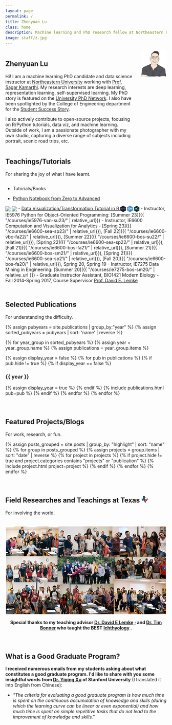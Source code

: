 ```yaml
---
layout: page
permalink: /
title: Zhenyuan Lu
class: home
description: Machine learning and PhD research fellow at Northeastern University. Using background and experience working in Biomedical sciences and data science fields over the last 10 years. I weave healthcare and machine learning concepts together.
image: staff/z.jpg
---
```


<div class="columns" markdown="1">
<div class="intro" markdown="1">

## Zhenyuan Lu

Hi! I am a machine learning PhD candidate and data science instructor at [Northeastern University](https://www.northeastern.edu/) working with [Prof. Sagar Kamarthi](https://coe.northeastern.edu/people/kamarthi-sagar/). My research interests are deep learning, representation learning, self-supervised learning. My PhD story is featured on the [University PhD Network](https://phd.northeastern.edu/profile/zhenyuan-lu/). I also have been spotlighted by the College of Engineering department for the [Student Success Story](https://coe.northeastern.edu/news/ready-for-the-high-demand-field-of-data-analytics/).

I also actively contribute to open-source projects, focusing on R/Python tutorials, data viz, and machine learning. Outside of work, I am a passionate photographer with my own studio, capturing a diverse range of subjects including portrait, scenic road trips, etc.

<!-- In order to prepare graduate students for their work on research projects, and future careers, I also develop and instruct graduate-level courses in [IE7275 data mining]({{ "/courses/ie7275-bos-sm20/" | relative_url }}) and [IE6600 Computation and Visualization for Analytics]({{ "/courses/ie6600-bos-fa20/" | relative_url }}). -->
<!-- Research interests: Deep Learning, Representation Learning, Physiological Signals. -->

<!-- Using background and experience working in Biomedical sciences and data science fields over the last 10 years. I weave healthcare and machine learning concepts together. Prior to NEU, I worked as a research scientist with biotech and personal care companies and helped holds patents on disease diagnosis and healthcare inventions funded by the government and institutions.

I also actively contribute to open-source projects, focusing on R/Python tutorials, data viz, and machine learning. Outside of work, I am a passionate photographer with my own studio, capturing a diverse range of subjects including portrait, scenic road trips, etc. -->

<p>
<span class="social-buttons">
  <span class="item">
    <a href="https://github.com/zhenyuanlu" target="_blank">
      <i class="fab fa-github"></i>
    </a>
    <a href="https://www.linkedin.com/in/zhenyuanlu/" target="_blank">
      <i class="fab fa-linkedin-in"></i>
    </a>
    <a href="mailto:{{ site.email }}" target="_blank">
      <i class="fas fa-envelope"></i>
    </a>
    <a href="https://twitter.com/zyl_zhen" target="_blank">
      <i class="fab fa-twitter"></i>
    </a>
  </span>
</span>

<!--
<span style="float: right">
  <a href="{{ '/cv/' | relative_url }}" target="_blank">
    <i class="far fa-file-pdf"></i>
    <b>CV</b>
  </a>
</span>-->

</p>
</div>

<div class="me" markdown="1">
<picture>
  <img src='/assets/img/staff/z.png'
    alt='Zhenyuan Lu'/>
</picture>
</div>

</div>



## Teachings/Tutorials 

For sharing the joy of what I have learnt.

<div class="columns" markdown="1">
<div class="intro" markdown="1">

- Tutorials/Books
<!-- - (WIP) Pytorch Cookbook for Deep learning --> 
  - <a href = "https://zhenyuanlu.com/python-notebook/"> Python Notebook from Zero to Advanced </a>
<img src='https://upload.wikimedia.org/wikipedia/commons/thumb/1/1d/PyCharm_Icon.svg/512px-PyCharm_Icon.svg.png?20200803065702' align="center" height="20"/>
<img src='https://raw.githubusercontent.com/numpy/numpy/17bae7c3f53d757144403ae09897e32f91a31d74/branding/logo/logomark/numpylogoicon.svg' align="center" height="20"/>
  - <a href="https://zhenyuanlu.com/r-comput-viz/" target="_blank">Data Visualization/Transformation Tutorial in R </a> 
  <img src='https://raw.githubusercontent.com/tidyverse/tidyverse/main/man/figures/logo.png' align="center" height="20"/>
  <img src='https://raw.githubusercontent.com/rstudio/shiny/main/man/figures/logo.png' align="center" height="20"/>
  <img src='https://raw.githubusercontent.com/rstudio/rmarkdown/main/man/figures/logo.png' align="center" height="20"/>
- Instructor, IE5976 Python for Object-Oriented Programming: [Summer 23]({{ "/courses/ie5976-van-su23/" | relative_url}})
- Instructor, IE6600 Computation and Visualization for Analytics
  - [Spring 23]({{ "/courses/ie6600-sea-sp23/" | relative_url}}), [Fall 22]({{ "/courses/ie6600-vbc-fa22/" | relative_url}}), [Summer 22]({{ "/courses/ie6600-bos-su22/" | relative_url}}), [Spring 22]({{ "/courses/ie6600-sea-sp22/" | relative_url}}), [Fall 21]({{ "/courses/ie6600-bos-fa21/" | relative_url}}), [Summer 21]({{ "/courses/ie6600-bos-sm21/" | relative_url}}), [Spring 21]({{ "/courses/ie6600-sea-sp21/" | relative_url}}), [Fall 20]({{ "/courses/ie6600-bos-fa20/" | relative_url}}), Spring 20, Spring 19
<!-- <img src='https://torch.mlverse.org/css/images/hex/torch.png' align="right" height="55.5"/>
<img src='https://torch.mlverse.org/css/images/hex/torchvision.png' align="right" height="55.5"/> -->
<!-- <img src='https://keras.io/img/logo.png' align="right" height="50.5"/> -->
- Instructor, IE7275 Data Mining in Engineering: [Summer 20]({{ "/courses/ie7275-bos-sm20/" | relative_url }})
- Graduate Instructor Assistant, BIO1421 Modern Biology
  - Fall 2014-Spring 2017, Course Supervisor <a href="https://www.bio.txst.edu/faculty-staff/david-lemke.html" target="_blank">Prof. David E. Lemke</a>



</div>
</div>

<p style="line-height:25px;margin:0px;"><br></p>


## Selected Publications
For understanding the difficulty.

<div class="featured-projects">
{% assign pubyears = site.publications | group_by:"year" %}
{% assign sorted_pubyears = pubyears | sort: 'name' | reverse %}

{% for year_group in sorted_pubyears %}
  {% assign year = year_group.name %}
  {% assign publications = year_group.items %}
  
  {% assign display_year = false %}
  {% for pub in publications %}
    {% if pub.hide != true %}
      {% if display_year == false %}
        <h3>{{ year }}</h3>
        {% assign display_year = true %}
      {% endif %}
      {% include publications.html pub=pub %}
    {% endif %}
  {% endfor %}
{% endfor %}


</div>

<p style="line-height:25px;margin:0px;"><br></p>


## Featured Projects/Blogs
For work, research, or fun.

<div class="featured-projects">

<!-- sort highlight descending and date ascending -->

{% assign posts_grouped = site.posts | group_by: "highlight" | sort: "name" %}
{% for group in posts_grouped %}
{% assign projects = group.items | sort: "date" | reverse %}
  {% for project in projects  %}
    {% if project.hide != true and project.categories contains "projects"  or "publication" %}
        {% include project.html project=project %}
    {% endif %}
  {% endfor %}
{% endfor %}
</div>

<p style="line-height:25px;margin:0px;"><br></p>


## Field Researches and Teachings at Texas <img src='/assets/img/tx.png' width="20" height="20" alt='TXmap'/>
For involving the world.

<p style="line-height:20px;margin:0px;"><br></p>


<div class="columns">
    <div class="intro" style="text-align:center;">
    <picture class="life">
    <img src='/assets/img/TXState.webp' width="500" alt='@TXState'/>
    <p><b>
    Special thanks to my teaching advisor <a href="https://www.bio.txst.edu/faculty-staff/david-lemke.html" target="_blank">Dr. David E Lemke</a> <i class="fa-solid fa-dna"></i>; and <a href="https://www.bio.txst.edu/faculty-staff/timothy-bonner.html" target="_blank">Dr. Tim Bonner</a> who taught the BEST <a href="https://www.bio.txst.edu/faculty-staff/timothy-bonner/bonner-lab.html#&gid=1&pid=4" target="_blank">Ichthyology</a> <i class="fa-solid fa-fish"></i>.</b>
    </p>
    </picture>
    </div>
</div>

<p style="line-height:25px;margin:0px;"><br></p>

## What is a Good Graduate Program?

<b>I received numerous emails from my students asking about what constitutes a good graduate program. I'd like to share with you some insightful words from <a href="https://yiqingxu.org/" target="_blank"> Dr. Yiqing Xu</a> of Stanford University</b> (I translated it into English from Chinese):
  - <i>"The criteria for evaluating a good graduate program is how much time is spent on the continuous accumulation of knowledge and skills (during which the learning curve can be linear or even exponential) and how much time is spent on simple repetitive tasks that do not lead to the improvement of knowledge and skills."</i>

